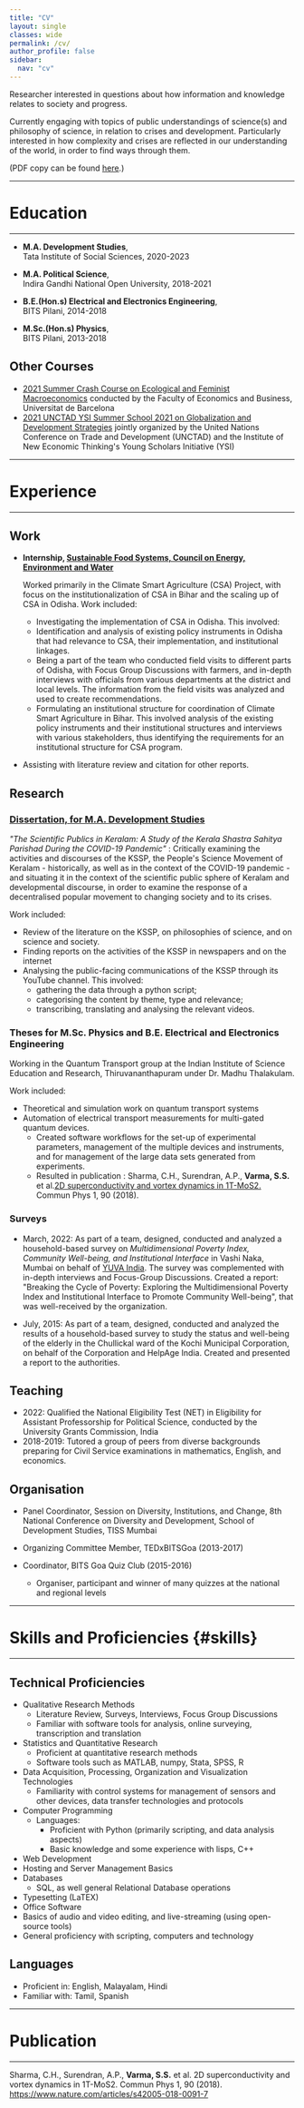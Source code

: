 ```yaml
---
title: "CV"
layout: single
classes: wide
permalink: /cv/
author_profile: false
sidebar:
  nav: "cv"
---
```


Researcher interested in questions about how information and knowledge relates to society and progress.

Currently engaging with topics of public understandings of science(s) and philosophy of science, in relation to crises and development. Particularly interested in how complexity and crises are reflected in our understanding of the world, in order to find ways through them.

(PDF copy can be found [here](/assets/pdfs/cv-latest.pdf).)

___
# Education
___
-   **M.A. Development Studies**,  
	Tata Institute of Social Sciences, 2020-2023
	
-   **M.A. Political Science**,  
	Indira Gandhi National Open University, 2018-2021
	
-   **B.E.(Hon.s) Electrical and Electronics Engineering**,  
	BITS Pilani, 2014-2018
	
-   **M.Sc.(Hon.s) Physics**,  
	BITS Pilani, 2013-2018

## Other Courses

-   [2021 Summer Crash Course on Ecological and Feminist Macroeconomics](https://www.ub.edu/school-economics/summer-crash-course/) conducted by the Faculty of Economics and Business, Universitat de Barcelona
-   [2021 UNCTAD YSI Summer School 2021 on Globalization and Development Strategies](https://unctad.org/system/files/information-document/2021-summer-school-documents_en.pdf) jointly organized by the United Nations Conference on Trade and Development (UNCTAD) and the Institute of New Economic Thinking\'s Young Scholars Initiative (YSI)
  
--- 
# Experience
---

## Work
- __Internship, [Sustainable Food Systems, Council on Energy, Environment and Water](https://www.ceew.in/research/sustainable-food-systems)__

	Worked primarily in the Climate Smart Agriculture (CSA) Project, with focus on the institutionalization of CSA in Bihar and the scaling up of CSA in Odisha. Work included:
	- Investigating the implementation of CSA in Odisha. This involved:
     - Identification and analysis of existing policy instruments in Odisha that had relevance to CSA, their implementation, and institutional linkages.
    - Being a part of the team who conducted field visits to different parts of Odisha, with Focus Group Discussions with farmers, and in-depth interviews with officials from various departments at the district and local levels. The information from the field visits was analyzed and used to create recommendations. 
	- Formulating an institutional structure for coordination of Climate Smart Agriculture in Bihar. This involved analysis of the existing policy instruments and their institutional structures and interviews with various stakeholders, thus identifying the requirements for an institutional structure for CSA program.
 - Assisting with literature review and citation for other reports.
## Research

### [Dissertation, for M.A. Development Studies](/assets/pdfs/ds-dissertation.pdf)
_"The Scientific Publics in Keralam: A Study of the Kerala Shastra Sahitya Parishad During the COVID-19 Pandemic"_ :
Critically examining the activities and discourses of the KSSP, the People's Science Movement of Keralam - historically, as well as in the context of the COVID-19 pandemic - and situating it in the context of the scientific public sphere of Keralam and developmental discourse, in order to examine the response of a decentralised popular movement to changing society and to its crises.

Work included:
- Review of the literature on the KSSP, on philosophies of science, and on science and society.
- Finding reports on the activities of the KSSP in newspapers and on the internet
- Analysing the public-facing communications of the KSSP through its YouTube channel. This involved:
  - gathering the data through a python script;
  - categorising the content by theme, type and relevance;
  - transcribing, translating and analysing the relevant videos.

### Theses for M.Sc. Physics and B.E. Electrical and Electronics Engineering
Working in the Quantum Transport group at the Indian Institute of Science Education and Research, Thiruvananthapuram under Dr. Madhu Thalakulam.

Work included:
- Theoretical and simulation work on quantum transport systems
- Automation of electrical transport measurements for multi-gated quantum devices.
    - Created software workflows for the set-up of experimental parameters, management of the multiple devices and instruments, and for management of the large data sets generated from experiments.
	- Resulted in publication : Sharma, C.H., Surendran, A.P., **Varma, S.S.** et al.[2D superconductivity and vortex dynamics in 1T-MoS2.](https://www.nature.com/articles/s42005-018-0091-7) Commun Phys 1, 90 (2018).

### Surveys

- March, 2022: As part of a team, designed, conducted and analyzed a household-based survey on _Multidimensional Poverty Index, Community
    Well-being, and Institutional Interface_ in Vashi Naka, Mumbai on behalf of [YUVA India](https://yuvaindia.org/). The survey was complemented with in-depth interviews and Focus-Group Discussions. Created a report: \"Breaking the Cycle of Poverty: Exploring the Multidimensional Poverty Index and Institutional Interface to Promote Community Well-being\", that was well-received by the organization.
  	
- July, 2015: As part of a team, designed, conducted and analyzed the results of a household-based survey to study the status and well-being of the elderly in the Chullickal ward of the Kochi Municipal Corporation, on behalf of the Corporation and HelpAge India. Created and presented a report to the authorities.

## Teaching

-   2022: Qualified the National Eligibility Test (NET) in Eligibility for Assistant Professorship for Political Science, conducted by the University Grants Commission, India
-   2018-2019: Tutored a group of peers from diverse backgrounds preparing for Civil Service examinations in mathematics, English, and economics.

## Organisation
- Panel Coordinator, Session on Diversity, Institutions, and Change, 8th National Conference on Diversity and Development, School of Development Studies, TISS Mumbai

- Organizing Committee Member, TEDxBITSGoa (2013-2017)
- Coordinator, BITS Goa Quiz Club (2015-2016)
  - Organiser, participant and winner of many quizzes at the national and regional levels

___
# Skills and Proficiencies {#skills}
___
## Technical Proficiencies
-   Qualitative Research Methods
    -   Literature Review, Surveys, Interviews, Focus Group Discussions
    -   Familiar with software tools for analysis, online surveying, transcription and translation
-   Statistics and Quantitative Research
    -   Proficient at quantitative research methods
    -   Software tools such as MATLAB, numpy, Stata, SPSS, R
-   Data Acquisition, Processing, Organization and Visualization Technologies
    -   Familiarity with control systems for management of sensors and other devices, data transfer technologies and protocols
-   Computer Programming
    -   Languages:
        -   Proficient with Python (primarily scripting, and data analysis aspects)
        -   Basic knowledge and some experience with lisps, C++
-   Web Development
-   Hosting and Server Management Basics
-   Databases
    -   SQL, as well general Relational Database operations
-   Typesetting (LaTEX)
-   Office Software
-   Basics of audio and video editing, and live-streaming (using open-source tools)
-   General proficiency with scripting, computers and technology

## Languages
-   Proficient in: English, Malayalam, Hindi
-   Familiar with: Tamil, Spanish

---
# Publication
---
Sharma, C.H., Surendran, A.P., **Varma, S.S.** et al. 2D superconductivity and vortex dynamics in 1T-MoS2. Commun Phys 1, 90 (2018). <https://www.nature.com/articles/s42005-018-0091-7> 
